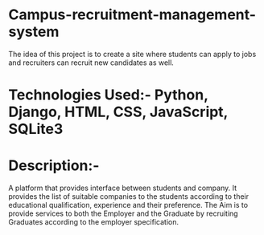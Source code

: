 # Campus-recruitment-management-system
 The idea of this project is to create a site where students can apply to jobs and recruiters can recruit new candidates as well.
# Technologies Used:- Python, Django, HTML, CSS, JavaScript, SQLite3
# Description:- 
A platform that provides interface between students and company. It provides the list of
suitable companies to the students according to their educational qualification, experience and their
preference. The Aim is to provide services to both the Employer and the Graduate by recruiting
Graduates according to the employer specification.

